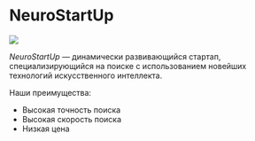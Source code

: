 # NeuroStartUp

![](https://netology-code.github.io/git-homeworks/introduction/assets/logo.png)

*NeuroStartUp* — динамически развивающийся стартап, специализирующийся на поиске с использованием 
 новейших технологий искусственного интеллекта.
 
Наши преимущества:
* Высокая точность поиска
* Высокая скорость поиска
* Низкая цена